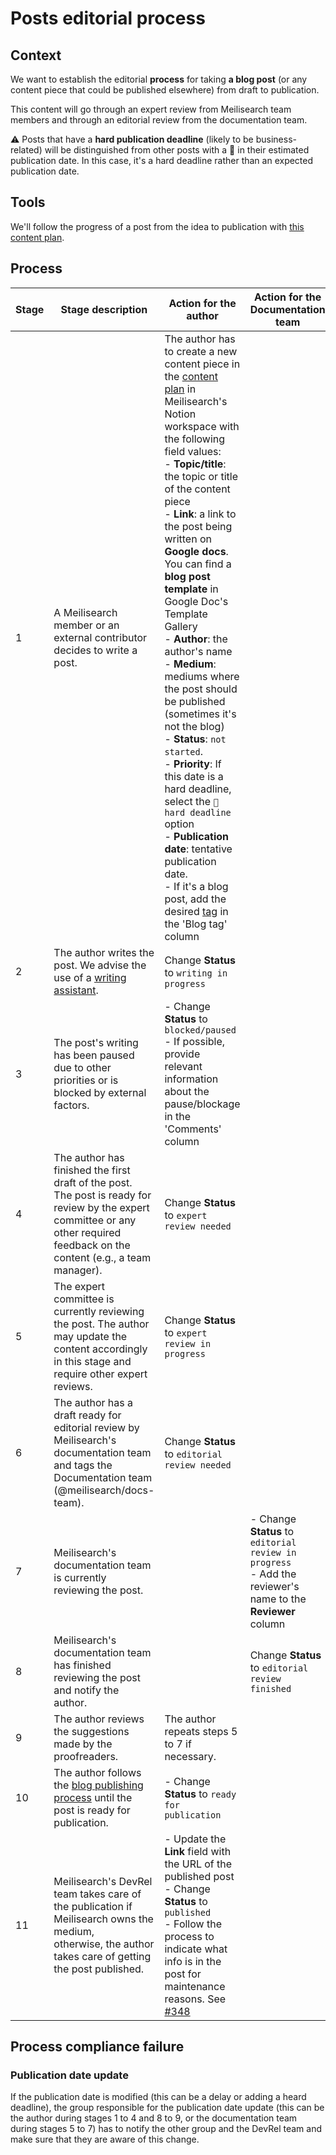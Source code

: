 # Posts editorial process

## Context

We want to establish the editorial **process** for taking **a blog post** (or any content piece that could be published elsewhere) from draft to publication.

This content will go through an expert review from Meilisearch team members and through an editorial review from the documentation team.


⚠️ Posts that have a **hard publication deadline** (likely to be business-related) will be distinguished from other posts with a 🚨 in their estimated publication date. In this case, it's a hard deadline rather than an expected publication date.

## Tools

We'll follow the progress of a post from the idea to publication with [this content plan](https://meilisearch.notion.site/a18ade38a404490cb41a9e3ab06e0536?v=1cd2c3ed7b5b4671a862ca957120dcab).

## Process

| Stage | Stage description | Action for the author | Action for the Documentation team |
|---|---|---|---|
| 1 | A Meilisearch member or an external contributor decides to write a post. | The author has to create a new content piece in the [content plan](https://meilisearch.notion.site/a18ade38a404490cb41a9e3ab06e0536?v=1cd2c3ed7b5b4671a862ca957120dcab) in Meilisearch's Notion workspace with the following field values:<br>- **Topic/title**: the topic or title of the content piece<br>- **Link**: a link to the post being written on **Google docs**. You can find a **blog post template** in Google Doc's Template Gallery <br>- **Author**: the author's name<br>- **Medium**: mediums where the post should be published (sometimes it's not the blog)<br>- **Status**: `not started`.<br>- **Priority**: If this date is a hard deadline, select the `🚨 hard deadline` option <br>- **Publication date**: tentative publication date. <br>- If it's a blog post, add the desired [tag](https://github.com/meilisearch/devrel/blob/main/guidelines/tag_guidelines.md) in the 'Blog tag' column |  |
| 2 | The author writes the post. We advise the use of a [writing assistant](https://github.com/meilisearch/devrel/blob/main/process/blog_process.md#tools).| Change **Status** to `writing in progress` |  |
| 3 | The post's writing has been paused due to other priorities or is blocked by external factors. | - Change **Status** to `blocked/paused` <br> - If possible, provide relevant information about the pause/blockage in the 'Comments' column |  |
| 4 | The author has finished the first draft of the post.<br>The post is ready for review by the expert committee or any other required feedback on the content (e.g., a team manager). | Change **Status** to `expert review needed` |  |
| 5 | The expert committee is currently reviewing the post. The author may update the content accordingly in this stage and require other expert reviews. | Change **Status** to `expert review in progress` |  |
| 6 | The author has a draft ready for editorial review by Meilisearch's documentation team and tags the Documentation team (@meilisearch/docs-team). | Change **Status** to `editorial review needed` |  |
| 7 | Meilisearch's documentation team is currently reviewing the post. |  | - Change **Status** to `editorial review in progress` <br>- Add the reviewer's name to the **Reviewer** column  |
| 8 | Meilisearch's documentation team has finished reviewing the post and notify the author. |  | Change **Status** to `editorial review finished` |
| 9 | The author reviews the suggestions made by the proofreaders.  |The author repeats steps 5 to 7 if necessary. |  |
| 10 | The author follows the [blog publishing process](https://github.com/meilisearch/devrel/blob/main/process/blog_publishing_process.md) until the post is ready for publication.  | - Change **Status** to `ready for publication`|  |
| 11 | Meilisearch's DevRel team takes care of the publication if Meilisearch owns the medium,<br>otherwise, the author takes care of getting the post published. | - Update the **Link** field with the URL of the published post <br> - Change **Status** to `published` <br>- Follow the process to indicate what info is in the post for maintenance reasons. See [#348](https://github.com/meilisearch/devrel/issues/348) |  |

## Process compliance failure

### Publication date update

If the publication date is modified (this can be a delay or adding a heard deadline), the group responsible for the publication date update (this can be the author during stages 1 to 4 and 8 to 9, or the documentation team during stages 5 to 7) has to notify the other group and the DevRel team and make sure that they are aware of this change.
